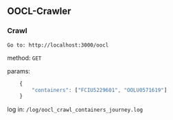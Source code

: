 ## OOCL-Crawler

### Crawl

```Go to: http://localhost:3000/oocl```

method: ```GET```

params:
```javascript
    {
        "containers": ["FCIU5229601", "OOLU0571619"]
    }
```

log in: ```/log/oocl_crawl_containers_journey.log```
